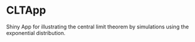 # CLTApp
Shiny App for illustrating the central limit theorem by simulations using the exponential distribution.
